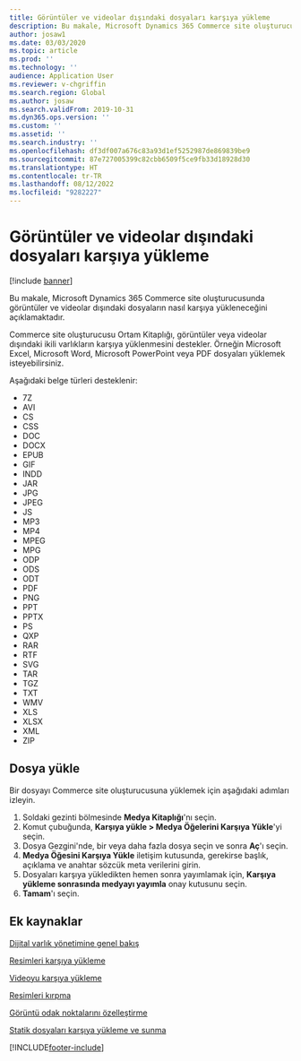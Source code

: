 ```yaml
---
title: Görüntüler ve videolar dışındaki dosyaları karşıya yükleme
description: Bu makale, Microsoft Dynamics 365 Commerce site oluşturucusunda görüntüler ve videolar dışındaki ikili dosyaların nasıl karşıya yükleneceğini açıklamaktadır.
author: josaw1
ms.date: 03/03/2020
ms.topic: article
ms.prod: ''
ms.technology: ''
audience: Application User
ms.reviewer: v-chgriffin
ms.search.region: Global
ms.author: josaw
ms.search.validFrom: 2019-10-31
ms.dyn365.ops.version: ''
ms.custom: ''
ms.assetid: ''
ms.search.industry: ''
ms.openlocfilehash: df3df007a676c83a93d1ef5252987de869839be9
ms.sourcegitcommit: 87e727005399c82cbb6509f5ce9fb33d18928d30
ms.translationtype: HT
ms.contentlocale: tr-TR
ms.lasthandoff: 08/12/2022
ms.locfileid: "9282227"
---
```

# <a name="upload-files-other-than-images-and-videos"></a>Görüntüler ve videolar dışındaki dosyaları karşıya yükleme

[!include [banner](includes/banner.md)]

Bu makale, Microsoft Dynamics 365 Commerce site oluşturucusunda görüntüler ve videolar dışındaki dosyaların nasıl karşıya yükleneceğini açıklamaktadır.

Commerce site oluşturucusu Ortam Kitaplığı, görüntüler veya videolar dışındaki ikili varlıkların karşıya yüklenmesini destekler. Örneğin Microsoft Excel, Microsoft Word, Microsoft PowerPoint veya PDF dosyaları yüklemek isteyebilirsiniz.

Aşağıdaki belge türleri desteklenir:
- 7Z
- AVI
- CS
- CSS
- DOC
- DOCX
- EPUB
- GIF
- INDD
- JAR
- JPG
- JPEG
- JS
- MP3
- MP4
- MPEG
- MPG
- ODP
- ODS
- ODT
- PDF
- PNG
- PPT
- PPTX
- PS
- QXP
- RAR
- RTF
- SVG
- TAR
- TGZ
- TXT
- WMV
- XLS
- XLSX
- XML
- ZIP

## <a name="upload-a-file"></a>Dosya yükle

Bir dosyayı Commerce site oluşturucusuna yüklemek için aşağıdaki adımları izleyin.

1. Soldaki gezinti bölmesinde **Medya Kitaplığı**'nı seçin.
1. Komut çubuğunda, **Karşıya yükle \> Medya Öğelerini Karşıya Yükle**'yi seçin.
1. Dosya Gezgini'nde, bir veya daha fazla dosya seçin ve sonra **Aç**'ı seçin.
1. **Medya Öğesini Karşıya Yükle** iletişim kutusunda, gerekirse başlık, açıklama ve anahtar sözcük meta verilerini girin.
1. Dosyaları karşıya yükledikten hemen sonra yayımlamak için, **Karşıya yükleme sonrasında medyayı yayımla** onay kutusunu seçin.
1. **Tamam**'ı seçin.

## <a name="additional-resources"></a>Ek kaynaklar

[Dijital varlık yönetimine genel bakış](dam-overview.md)

[Resimleri karşıya yükleme](dam-upload-images.md)

[Videoyu karşıya yükleme](dam-upload-video.md)

[Resimleri kırpma](dam-crop-images.md)

[Görüntü odak noktalarını özelleştirme](dam-custom-focal-point.md)

[Statik dosyaları karşıya yükleme ve sunma](upload-serve-static-files.md)


[!INCLUDE[footer-include](../includes/footer-banner.md)]
